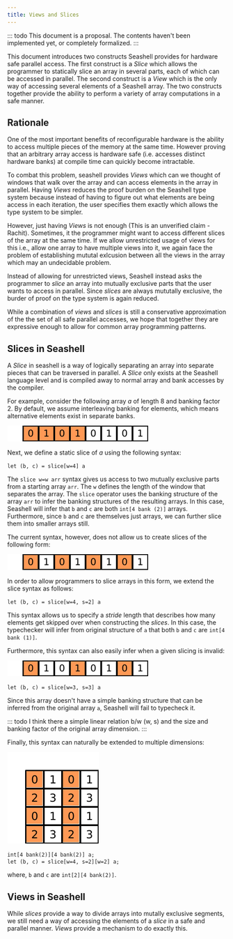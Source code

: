 ```yaml
---
title: Views and Slices
---
```


::: todo
This document is a proposal. The contents haven't been implemented yet, or
completely formalized.
:::

This document introduces two constructs Seashell provides for hardware safe
parallel access. The first construct is a _Slice_ which allows the programmer
to statically slice an array in several parts, each of which can be accessed
in parallel. The second construct is a _View_ which is the only way of accessing
several elements of a Seashell array. The two constructs together provide the
ability to perform a variety of array computations in a safe manner.

## Rationale

One of the most important benefits of reconfigurable hardware is the ability to
access multiple pieces of the memory at the same time. However proving that
an arbitrary array access is hardware safe (i.e. accesses distinct hardware
banks) at compile time can quickly become intractable.

To combat this problem, seashell provides _Views_ which can we thought of windows
that walk over the array and can access elements in the array in parallel.
Having _Views_ reduces the proof burden on the Seashell type system because
instead of having to figure out what elements are being access in each iteration,
the user specifies them exactly which allows the type system to be simpler.

However, just having _Views_ is not enough (This is an unverified claim -
Rachit). Sometimes, it the programmer might want to access different slices
of the array at the same time. If we allow unrestricted usage of views for
this i.e., allow one array to have multiple views into it, we again face the
problem of establishing mututal exlcusion between all the views in the array
which may an undecidable problem. 

Instead of allowing for unrestricted views, Seashell instead asks the programmer
to _slice_ an array into mutually exclusive parts that the user wants to access
in parallel. Since _slices_ are always mututally exclusive, the burder of proof
on the type system is again reduced.

While a combination of _views_ and _slices_ is still a conservative
approximation of the the set of all safe parallel accesses, we hope that
together they are expressive enough to allow for common array programming
patterns.

## Slices in Seashell

A _Slice_ in seashell is a way of logically separating an array into separate
pieces that can be traversed in parallel. A _Slice_ only exists at the Seashell
language level and is compiled away to normal array and bank accesses by the
compiler. 

For example, consider the following array $a$ of length 8 and banking factor 2.
By default, we assume interleaving banking for elements, which means alternative
elements exist in separate banks.

![alt text](./img/row-slice.png)

Next, we define a static slice of $a$ using the following syntax:

```
let (b, c) = slice[w=4] a
```

The `slice w=w arr` syntax gives us access to two mutually exclusive parts from
a starting array `arr`. The `w` defines the length of the window that
separates the array. The `slice` operator uses the banking structure of the
array `arr` to infer the banking structures of the resulting arrays. In this
case, Seashell will infer that `b` and `c` are both `int[4 bank (2)]` arrays.
Furthermore, since `b` and `c` are themselves just arrays, we can further
slice them into smaller arrays still.

The current syntax, however, does not allow us to create slices of the following
form:

![alt text](./img/row-slice-stride.png)

In order to allow programmers to slice arrays in this form, we extend the
slice syntax as follows:

```
let (b, c) = slice[w=4, s=2] a 
```

This syntax allows us to specify a _stride_ length that describes how many
elements get skipped over when constructing the _slices_. In this case, the
typechecker will infer from original structure of `a` that both `b` and `c`
are `int[4 bank (1)]`.

Furthermore, this syntax can also easily infer when a given slicing is invalid:

![alt text](./img/row-slice-invalid.png)

```
let (b, c) = slice[w=3, s=3] a
```

Since this array doesn't have a simple banking structure that can be inferred
from the original array `a`, Seashell will fail to typecheck it.

::: todo
I think there a simple linear relation b/w (w, s) and the size and banking
factor of the original array dimension.
:::

Finally, this syntax can naturally be extended to multiple dimensions:

![alt text](./img/two-dim-slice.png)

```
int[4 bank(2)][4 bank(2)] a;
let (b, c) = slice[w=4, s=2][w=2] a;
```

where, `b` and `c` are `int[2][4 bank(2)]`.

## Views in Seashell

While _slices_ provide a way to divide arrays into mutally exclusive segments,
we still need a way of accessing the elements of a _slice_ in a safe and parallel
manner. _Views_ provide a mechanism to do exactly this.
